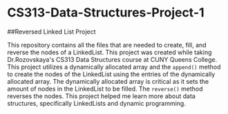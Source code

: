 # CS313-Data-Structures-Project-1

##Reversed Linked List Project

This repository contains all the files that are needed to create, fill, and reverse the nodes of a LinkedList. This project was created while taking Dr.Rozovskaya's CS313 Data Structures course at CUNY Queens College. This project utilizes a dynamically allocated array and the `append()` method to create the nodes of the LinkedList using the entries of the dynamically allocated array. The dynamically allocated array is critical as it sets the amount of nodes in the LinkedList to be filled. The `reverse()` method reverses the nodes. This project helped me learn more about data structures, specifically LinkedLists and dynamic programming. 
